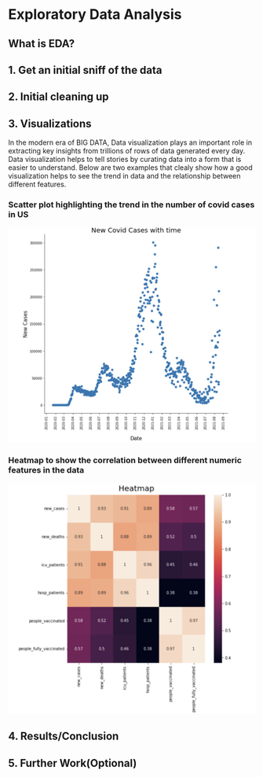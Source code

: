 # Exploratory Data Analysis

## What is EDA?

## 1. Get an initial sniff of the data

## 2. Initial cleaning up

## 3. Visualizations

In the modern era of BIG DATA, Data visualization plays an important role in extracting key insights from trillions of rows of data generated every day. Data visualization helps to tell stories by curating data into a form that is easier to understand. Below are two examples that clealy show how a good visualization helps to see the trend in data and the relationship between different features. 

### Scatter plot highlighting the trend in the number of covid cases in US
![alt text](https://github.com/askhan18/communication/blob/master/scatter_plot.png)

### Heatmap to show the correlation between different numeric features in the data
![alt text](https://github.com/askhan18/communication/blob/master/Heatmap.png)

## 4. Results/Conclusion

## 5. Further Work(Optional)
